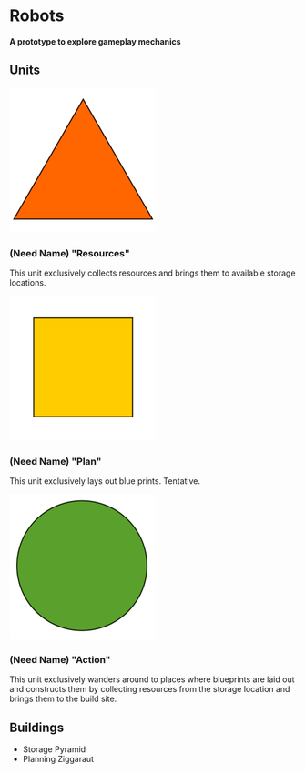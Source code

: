# Robots
#### A prototype to explore gameplay mechanics

## Units

![ ](art/resources.svg)
### (Need Name) "Resources"
This unit exclusively collects resources and brings them to available storage locations.

![ ](art/planning.svg)
### (Need Name) "Plan" 
This unit exclusively lays out blue prints. Tentative.

![ ](art/action.svg)
### (Need Name) "Action" 
This unit exclusively wanders around to places where blueprints are laid out and constructs them by collecting resources from the storage location and brings them to the build site.

## Buildings
- Storage Pyramid
- Planning Ziggaraut